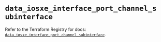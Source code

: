 # `data_iosxe_interface_port_channel_subinterface`

Refer to the Terraform Registry for docs: [`data_iosxe_interface_port_channel_subinterface`](https://registry.terraform.io/providers/ciscodevnet/iosxe/0.9.3/docs/data-sources/interface_port_channel_subinterface).
